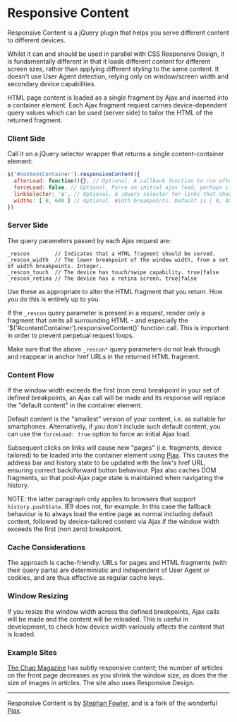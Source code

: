 # Responsive Content

Responsive Content is a jQuery plugin that helps you serve different content to different devices. 

Whilst it can and should be used in parallel with CSS Responsive Design, it is fundamentally different in that 
it loads different _content_ for different screen szes, rather than applying different _styling_ 
to the same content. It doesn't use User Agent detection, relying only on window/screen width 
and secondary device capabilities.

HTML page content is loaded as a single fragment by Ajax and inserted into a container element. 
Each Ajax fragment request carries device-dependent query values which can be used (server side) to tailor 
the HTML of the returned fragment.

### Client Side

Call it on a jQuery selector wrapper that returns a single content-container element: 

```javascript
$('#contentContainer').responsiveContent({
  afterLoad: function(){}, // Optional. A callback function to run after each ajax load
  forceLoad: false, // Optional. Force an initial ajax load, perhaps if you don't have default content. Default is false
  linkSelector: 'a', // Optional. A jQuery selector for links that should cause ajax loading. Default is 'a'.
  widths: [ 0, 640 ] // Optional. Width breakpoints. Default is [ 0, 481, 768, 1024 ].
})
```

### Server Side

The query parameters passed by each Ajax request are:
```
_rescon        // Indicates that a HTML fragment should be served.
_rescon_width  // The lower breakpoint of the window width, from a set of width breakpoints. Integer. 
_rescon_touch  // The device has touch/swipe capability. true|false
_rescon_retina // The device has a retina screen. true|false
```
Use these as appropriate to alter the HTML fragment that you return. How you do this is entirely up to you. 

If the `_rescon` query parameter is present in a request, render only a fragment that
omits all surrounding HTML - and especially the '$('#contentContainer').responsiveContent()' function call. 
This is important in order to prevent perpetual request loops.

Make sure that the above `_rescon*` query parameters do not leak through and reappear in anchor 
href URLs in the returned HTML fragment. 

### Content Flow

If the window width exceeds the 
first (non zero) breakpoint in your set of defined breakpoints, an Ajax call will be made 
and its response will replace the "default content" in the container element. 

Default content is the "smallest" version of your content, i.e. as suitable for smartphones. Alternatively, 
if you don't include such default content, you can use the `forceLoad: true` option to force an initial Ajax load.

Subsequent clicks on links will cause new "pages" (i.e. fragments, device tailored) to be loaded into the 
container element using [Pjax](https://github.com/defunkt/jquery-pjax). This causes the address bar and
history state to be updated with the link's href URL, ensuring correct back/forward button behaviour. Pjax also 
caches DOM fragments, so that post-Ajax page state is maintained when navigating the history. 

NOTE: the latter paragraph only applies to browsers that support `history.pushState`. IE9 does not, for example. 
In this case the fallback behaviour is to always load the entire page as normal including default content, 
followed by device-tailored content via Ajax if the window width exceeds the first (non zero) breakpoint.

### Cache Considerations

The approach is cache-friendly. URLs for pages and HTML fragments (with their query parts) are deterministic 
and independent of User Agent or cookies, and are thus effective as regular cache keys. 

### Window Resizing

If you resize the window width across the defined breakpoints, Ajax calls will be made and the content will 
be reloaded. This is useful in development, to check how device width variously affects the content 
that is loaded. 

### Example Sites

[The Chap Magazine](http://thechapmagazine.co.uk/) has subtly responsive content; the 
number of articles on the front page decreases as you shrink the window size, as does the the size of 
images in articles. The site also uses Responsive Design.

***
Responsive Content is by [Stephan Fowler](http://uk.linkedin.com/in/stephanfowler), and is a fork of 
the wonderful [Pjax](https://github.com/defunkt/jquery-pjax).